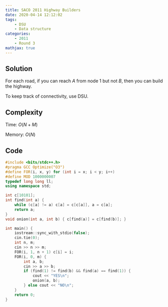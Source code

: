 ```yaml
---
title: SACO 2011 Highway Builders
date: 2020-04-14 12:12:02
tags:
    - DSU
    - Data structure
categories:
    - 2011
    - Round 3
mathjax: true
---
```


## Solution

<!-- more -->

For each road, if you can reach $A$ from node 1 but not $B$, then you can build the highway.

To keep track of connectivity, use DSU.

## Complexity

Time: $O(N + M)$

Memory: $O(N)$

## Code

```cpp
#include <bits/stdc++.h>
#pragma GCC Optimize("O3")
#define FOR(i, x, y) for (int i = x; i < y; i++)
#define MOD 1000000007
typedef long long ll;
using namespace std;

int c[10101];
int find(int a) {
    while (c[a] != a) c[a] = c[c[a]], a = c[a];
    return a;
}
void onion(int a, int b) { c[find(a)] = c[find(b)]; }

int main() {
    iostream::sync_with_stdio(false);
    cin.tie(0);
    int n, m;
    cin >> n >> m;
    FOR(i, 1, n + 1) c[i] = i;
    FOR(i, 0, m) {
        int a, b;
        cin >> a >> b;
        if (find(1) != find(b) && find(a) == find(1)) {
            cout << "YES\n";
            onion(a, b);
        } else cout << "NO\n";
    }
    return 0;
}
```
